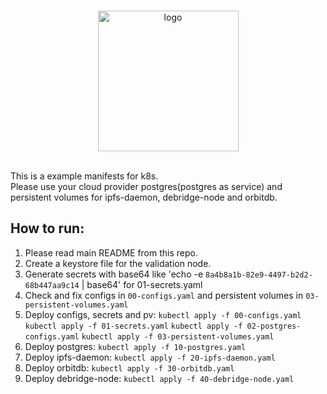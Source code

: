 <br/>
<p align="center">
<a href="https://debridge.finance/" target="_blank">
<img src="https://user-images.githubusercontent.com/10200871/137014801-40decb80-0595-4f0f-8ee5-f0f1ab5c0380.png" width="225" alt="logo">
</a>
</p>
<br/>
This is a example manifests for k8s.<br/>
Please use your cloud provider postgres(postgres as service) and persistent volumes for ipfs-daemon, debridge-node and orbitdb.

## How to run:
1. Please read main README from this repo.
2. Create a keystore file for the validation node.
3. Generate secrets with base64 like 'echo -e `8a4b8a1b-82e9-4497-b2d2-68b447aa9c14` | base64' for 01-secrets.yaml
4. Check and fix configs in `00-configs.yaml` and persistent volumes in `03-persistent-volumes.yaml`
5. Deploy configs, secrets and pv:
`kubectl apply -f 00-configs.yaml`
`kubectl apply -f 01-secrets.yaml`
`kubectl apply -f 02-postgres-configs.yaml`
`kubectl apply -f 03-persistent-volumes.yaml`
6. Deploy postgres:
`kubectl apply -f 10-postgres.yaml`
7. Deploy ipfs-daemon:
`kubectl apply -f 20-ipfs-daemon.yaml`
8. Deploy orbitdb:
`kubectl apply -f 30-orbitdb.yaml`
9. Deploy debridge-node:
`kubectl apply -f 40-debridge-node.yaml`

